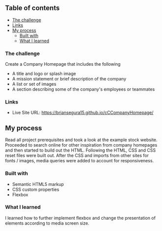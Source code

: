 ## Table of contents

  - [The challenge](#the-challenge)
  - [Links](#links)
- [My process](#my-process)
  - [Built with](#built-with)
  - [What I learned](#what-i-learned)




### The challenge

Create a Company Homepage that includes the following

- A title and logo or splash image
- A mission statement or brief description of the company
- A list or set of images 
- A section describing some of the company's employees or teammates





### Links

- Live Site URL: https://briansegura15.github.io/cCCompanyHomepage/

## My process

Read all project prerequisites and took a look at the example stock website. Proceeded to search online for other inspiration from company homepages and then started to build out the HTML. Following the HTML, CSS and CSS reset files were built out. After the CSS and imports from other sites for fonts / images, media queries were added to account for responsiveness.
 

### Built with

- Semantic HTML5 markup
- CSS custom properties
- Flexbox


### What I learned

I learned how to further implement flexbox and change the presentation of elements according to media screen size. 

